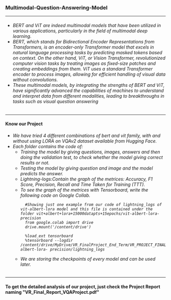   <h3>Multimodal-Question-Answering-Model</h3>
  <hr>
  <h6>
  <ul>
    <li>BERT and ViT are indeed multimodal models that have been utilized in various applications, particularly in the field of multimodal deep learning.</li>
    <li> BERT, which stands for Bidirectional Encoder Representations from Transformers, is an encoder-only Transformer model that excels in natural language processing tasks 
         by predicting masked tokens based on context. On the other hand, ViT, or Vision Transformer, revolutionized computer vision tasks by treating images as fixed-size 
         patches and creating embeddings from them. ViT uses a standard Transformer encoder to process images, allowing for efficient handling of visual data without 
         convolutions.</li>
    <li>These multimodal models, by integrating the strengths of BERT and ViT, have significantly advanced the capabilities of machines to understand and interpret data from 
         different modalities, leading to breakthroughs in tasks such as visual question answering</li>
  </ul>
  </h6>
  <hr>
  <h4>Know our Project</h4>
  <h6>
    <ul>
    <li>We have tried 4 different combinations of bert and vit family, with and without using LORA on VQAv2 dataset available from Hugging Face.</li>
    <li>Each folder contains the code of:
      <ul>
        <li>Training the model by giving questions, images, answers and then doing the validation test, to check whether the model giving correct results or not.</li>
        <li>Testing the model by giving question and image and the model predicts the answer.</li>
        <li>Lightning-logs:Contain the graph of the metrices: Accuracy, F1 Score, Precision, Recall and Time Taken for Training (TTT).</li>
        <li>To see the graph of the metrices with Tensorboard, write the following code on Google Collab.</li>
       

      #Showing just one example from our code of lightning_logs of vit-albert-lora model and this file is contained under the folder vit+albert+lora+15000datapts+15epochs/vit-albert-lora- precision
      from google.colab import drive
      drive.mount('/content/drive')
      
      %load_ext tensorboard
      %tensorboard --logdir /content/drive/MyDrive/VR_FinalProject_End_Term/VR_PROJECT_FINAL_PROJECT1/VR_PROJECT/vit+albert+lora+15000datapts+15epochs/vit-albert-lora- precision/lightning_logs



      
<li>We are storing the checkpoints of every model and can be used later.</li>

</ul>
</li>
</ul>
</h6>
<hr>
<h4> To get the detailed analysis of our project, just check the Project Report naming "VR_Final_Report_VQAProject.pdf"</h4>


